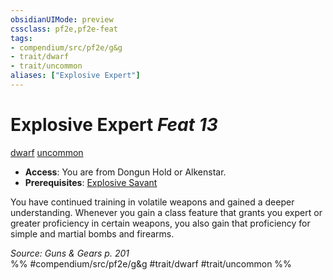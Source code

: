 ```yaml
---
obsidianUIMode: preview
cssclass: pf2e,pf2e-feat
tags:
- compendium/src/pf2e/g&g
- trait/dwarf
- trait/uncommon
aliases: ["Explosive Expert"]
---
```

# Explosive Expert  *Feat 13*  
[dwarf](../../rules/traits/dwarf.md)  [uncommon](../../rules/traits/uncommon.md)  

- **Access**: You are from Dongun Hold or Alkenstar.
- **Prerequisites**: [Explosive Savant](explosive-savant-g-g.md)

You have continued training in volatile weapons and gained a deeper understanding. Whenever you gain a class feature that grants you expert or greater proficiency in certain weapons, you also gain that proficiency for simple and martial bombs and firearms.

*Source: Guns & Gears p. 201*  
%% #compendium/src/pf2e/g&g #trait/dwarf #trait/uncommon %%